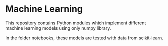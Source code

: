 # Machine Learning
This repository contains Python modules which implement different machine learning models using only numpy library. 

In the folder notebooks, these models are tested with data from scikit-learn.
